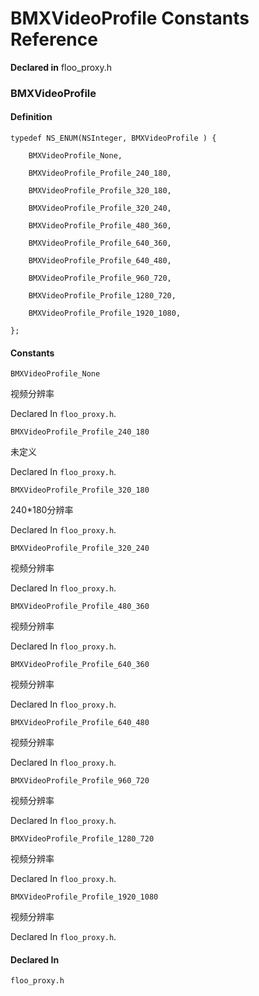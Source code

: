 # BMXVideoProfile Constants Reference

  **Declared in** floo_proxy.h  

### BMXVideoProfile

#### Definition
    typedef NS_ENUM(NSInteger, BMXVideoProfile ) {   
        
        BMXVideoProfile_None,
        
        BMXVideoProfile_Profile_240_180,
        
        BMXVideoProfile_Profile_320_180,
        
        BMXVideoProfile_Profile_320_240,
        
        BMXVideoProfile_Profile_480_360,
        
        BMXVideoProfile_Profile_640_360,
        
        BMXVideoProfile_Profile_640_480,
        
        BMXVideoProfile_Profile_960_720,
        
        BMXVideoProfile_Profile_1280_720,
        
        BMXVideoProfile_Profile_1920_1080,
        
    };

#### Constants

<a name="" title="BMXVideoProfile_None"></a><code>BMXVideoProfile_None</code>

视频分辨率

   Declared In `floo_proxy.h`.

<a name="" title="BMXVideoProfile_Profile_240_180"></a><code>BMXVideoProfile_Profile_240_180</code>

未定义

   Declared In `floo_proxy.h`.

<a name="" title="BMXVideoProfile_Profile_320_180"></a><code>BMXVideoProfile_Profile_320_180</code>

240*180分辨率

   Declared In `floo_proxy.h`.

<a name="" title="BMXVideoProfile_Profile_320_240"></a><code>BMXVideoProfile_Profile_320_240</code>

视频分辨率

   Declared In `floo_proxy.h`.

<a name="" title="BMXVideoProfile_Profile_480_360"></a><code>BMXVideoProfile_Profile_480_360</code>

视频分辨率

   Declared In `floo_proxy.h`.

<a name="" title="BMXVideoProfile_Profile_640_360"></a><code>BMXVideoProfile_Profile_640_360</code>

视频分辨率

   Declared In `floo_proxy.h`.

<a name="" title="BMXVideoProfile_Profile_640_480"></a><code>BMXVideoProfile_Profile_640_480</code>

视频分辨率

   Declared In `floo_proxy.h`.

<a name="" title="BMXVideoProfile_Profile_960_720"></a><code>BMXVideoProfile_Profile_960_720</code>

视频分辨率

   Declared In `floo_proxy.h`.

<a name="" title="BMXVideoProfile_Profile_1280_720"></a><code>BMXVideoProfile_Profile_1280_720</code>

视频分辨率

   Declared In `floo_proxy.h`.

<a name="" title="BMXVideoProfile_Profile_1920_1080"></a><code>BMXVideoProfile_Profile_1920_1080</code>

视频分辨率

   Declared In `floo_proxy.h`.

#### Declared In
`floo_proxy.h`

